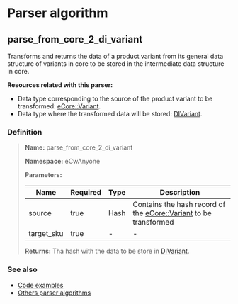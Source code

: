 # Parser algorithm
 
## parse_from_core_2_di_variant

Transforms and returns the data of a product variant from its general data structure of variants in core to be stored 
in the intermediate data structure in core.

**Resources related with this parser:**

* Data type corresponding to the source of the product variant to be transformed: [eCore::Variant](https://cenit.io/json_data_type?f[namespace][24075][v]=eCore&f[name][24160][o]=is&f[name][24160][v]=Variant).
* Data type where the transformed data will be stored: [DIVariant](../data-types/DIVariant.md).
    
### Definition

> **Name:** parse_from_core_2_di_variant
> 
> **Namespace:** eCwAnyone
>
> **Parameters:**
> 
> | Name | Required | Type | Description |
> | ---- | -------- | ---- | ----------- |
> | source | true | Hash | Contains the hash record of the [eCore::Variant](https://cenit.io/json_data_type?f[namespace][24075][v]=eCore&f[name][24160][o]=is&f[name][24160][v]=Variant) to be transformed |
> | target_sku | true | - | - |
>
> **Returns:** Tha hash with the data to be store in [DIVariant](../data-types/DIVariant.md).

### See also
* [Code examples](https://cenit.io/algorithm?f[name][40703][o]=is&f[name][40703][v]=parse_from_core_2_di_variant&f[namespace][40840][o]=starts_with&f[namespace][40840][v]=eCw)
* [Others parser algorithms](overview?id=parse_from_core_2_di_variant)